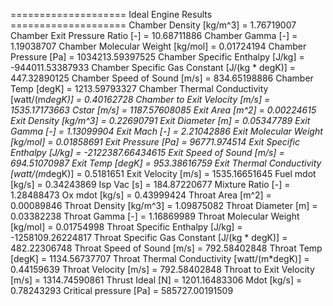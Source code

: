 ==================== Ideal Engine Results ====================
Chamber Density [kg/m^3] = 1.76719007
Chamber Exit Pressure Ratio [-] = 10.68711886
Chamber Gamma [-] = 1.19038707
Chamber Molecular Weight [kg/mol] = 0.01724194
Chamber Pressure [Pa] = 1034213.59397525
Chamber Specific Enthalpy [J/kg] = -944011.53387933
Chamber Specific Gas Constant [J/(kg * degK)] = 447.32890125
Chamber Speed of Sound [m/s] = 834.65198886
Chamber Temp [degK] = 1213.59793327
Chamber Thermal Conductivity [watt/(m*degK)] = 0.40162728
Chamber to Exit Velocity [m/s] = 1535.17173663
Cstar [m/s] = 1187.57608085
Exit Area [m^2] = 0.00224615
Exit Density [kg/m^3] = 0.22690791
Exit Diameter [m] = 0.05347789
Exit Gamma [-] = 1.13099904
Exit Mach [-] = 2.21042886
Exit Molecular Weight [kg/mol] = 0.01858691
Exit Pressure [Pa] = 96771.974514
Exit Specific Enthalpy [J/kg] = -2122387.66434615
Exit Speed of Sound [m/s] = 694.51070987
Exit Temp [degK] = 953.38616759
Exit Thermal Conductivity [watt/(m*degK)] = 0.5181651
Exit Velocity [m/s] = 1535.16651645
Fuel mdot [kg/s] = 0.34243869
Isp Vac [s] = 184.87220677
Mixture Ratio [-] = 1.28488473
Ox mdot [kg/s] = 0.43999424
Throat Area [m^2] = 0.00089846
Throat Density [kg/m^3] = 1.09875082
Throat Diameter [m] = 0.03382238
Throat Gamma [-] = 1.16869989
Throat Molecular Weight [kg/mol] = 0.01754998
Throat Specific Enthalpy [J/kg] = -1258109.26224817
Throat Specific Gas Constant [J/(kg * degK)] = 482.22306748
Throat Speed of Sound [m/s] = 792.58402848
Throat Temp [degK] = 1134.56737707
Throat Thermal Conductivity [watt/(m*degK)] = 0.44159639
Throat Velocity [m/s] = 792.58402848
Throat to Exit Velocity [m/s] = 1314.74590861
Thrust Ideal [N] = 1201.16483306
Mdot [kg/s] = 0.78243293
Critical pressure [Pa] = 585727.00191509
